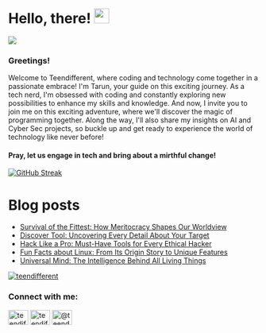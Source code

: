 # Hello, there! <img src="https://raw.githubusercontent.com/MartinHeinz/MartinHeinz/master/wave.gif" width="30px">
![](https://komarev.com/ghpvc/?username=teendifferent&color=brightgreen)

### Greetings! 
Welcome to Teendifferent, where coding and technology come together in a passionate embrace! I'm Tarun, your guide on this exciting journey. As a tech nerd, I'm obsessed with coding and constantly exploring new possibilities to enhance my skills and knowledge. And now, I invite you to join me on this exciting adventure, where we'll discover the magic of programming together. Along the way, I'll also share my insights on AI and Cyber Sec projects, so buckle up and get ready to experience the world of technology like never before!

#### Pray, let us engage in tech and bring about a mirthful change!

[![GitHub Streak](https://streak-stats.demolab.com?user=teendifferent&theme=tokyonight&hide_border=true&background=EB545400)](https://git.io/streak-stats)

# Blog posts

<!-- BLOG-POST-LIST:START -->
- [Survival of the Fittest: How Meritocracy Shapes Our Worldview](https://medium.com/@teendifferent7/survival-of-the-fittest-how-meritocracy-shapes-our-worldview-1602c2b9cf69?source=rss-9ecb664d87c1------2)
- [Discover Tool: Uncovering Every Detail About Your Target](https://medium.com/@teendifferent7/discover-tool-uncovering-every-detail-about-your-target-5ea94046b80d?source=rss-9ecb664d87c1------2)
- [Hack Like a Pro: Must-Have Tools for Every Ethical Hacker](https://medium.com/@teendifferent7/hack-like-a-pro-must-have-tools-for-every-ethical-hacker-287f23594d26?source=rss-9ecb664d87c1------2)
- [Fun Facts about Linux: From Its Origin Story to Unique Features](https://medium.com/@teendifferent7/fun-facts-about-linux-from-its-origin-story-to-unique-features-9cab290f8c9?source=rss-9ecb664d87c1------2)
- [Universal Mind: The Intelligence Behind All Living Things](https://medium.com/@teendifferent7/universal-mind-the-intelligence-behind-all-living-things-762a453cee75?source=rss-9ecb664d87c1------2)
<!-- BLOG-POST-LIST:END -->


<p align="left"> <a href="https://github.com/ryo-ma/github-profile-trophy"><img src="https://github-profile-trophy.vercel.app/?username=teendifferent&theme=dracula" alt="teendifferent" /></a> </p>

<h3 align="left">Connect with me:</h3>
<p align="left">
<a href="https://twitter.com/teendifferent2" target="blank"><img align="center" src="https://raw.githubusercontent.com/rahuldkjain/github-profile-readme-generator/master/src/images/icons/Social/twitter.svg" alt="teendifferent2" height="30" width="40" /></a>
<a href="https://instagram.com/teendifferent7" target="blank"><img align="center" src="https://raw.githubusercontent.com/rahuldkjain/github-profile-readme-generator/master/src/images/icons/Social/instagram.svg" alt="teendifferent7" height="30" width="40" /></a>
<a href="https://medium.com/@teendifferent7" target="blank"><img align="center" src="https://raw.githubusercontent.com/rahuldkjain/github-profile-readme-generator/master/src/images/icons/Social/medium.svg" alt="@teendifferent7" height="30" width="40" /></a>
</p>

<!--
**REDDITARUN/REDDITARUN** is a ✨ _special_ ✨ repository because its `README.md` (this file) appears on your GitHub profile.

Here are some ideas to get you started:

- 🔭 I’m currently working on ...
- 🌱 I’m currently learning ...
- 👯 I’m looking to collaborate on ...
- 🤔 I’m looking for help with ...
- 💬 Ask me about ...
- 📫 How to reach me: ...
- 😄 Pronouns: ...
- ⚡ Fun fact: ...
-->
